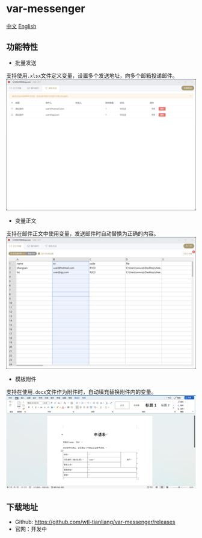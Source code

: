 # var-messenger

[中文](./Readme-zh.md)
[English](../README.md)

## 功能特性

- 批量发送

支持使用`.xlsx`文件定义变量，设置多个发送地址，向多个邮箱投递邮件。
![post](./static/post.png)

- 变量正文

支持在邮件正文中使用变量，发送邮件时自动替换为正确的内容。
![define-var](./static/define-var.png)

- 模板附件

支持在使用`.docx`文件作为附件时，自动填充替换附件内的变量。
![word-template](./static/word.png)


## 下载地址

- Github: https://github.com/wtl-tianliang/var-messenger/releases
- 官网：开发中

